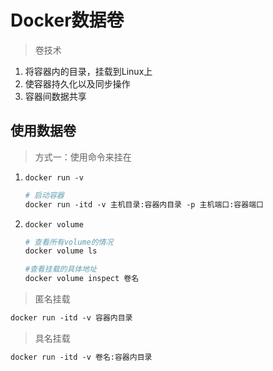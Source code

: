 # Docker数据卷

> 卷技术

1. 将容器内的目录，挂载到Linux上
2. 使容器持久化以及同步操作
3. 容器间数据共享

## 使用数据卷

> 方式一：使用命令来挂在

1. `docker run -v`

   ```dockerfile
   # 启动容器
   docker run -itd -v 主机目录:容器内目录 -p 主机端口:容器端口
   ```

2. `docker volume`

   ```dockerfile
   # 查看所有volume的情况
   docker volume ls 
   
   #查看挂载的具体地址
   docker volume inspect 卷名
   
   ```

   

> 匿名挂载

```dockerfile
docker run -itd -v 容器内目录
```

> 具名挂载

```dockerfile
docker run -itd -v 卷名:容器内目录
```


